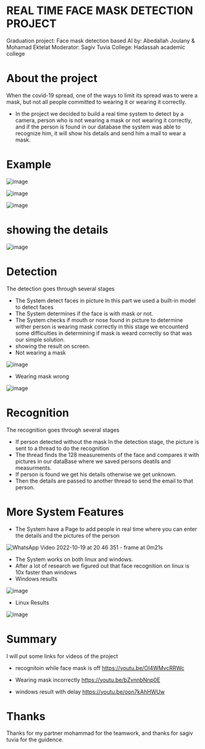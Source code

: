 # REAL TIME FACE MASK DETECTION PROJECT
Graduation project: Face mask detection based AI
by:
Abedallah Joulany &
Mohamad Ektelat
Moderator:
Sagiv Tuvia
College:
Hadassah academic college

# About the project
When the covid-19 spread, one of the ways to limit its spread was to were a mask, but not all people committed to wearing it or wearing it correctly.

- In the project we decided to build a real time system to detect by a camera, person who is not wearing a mask or not wearing it correctly, and if the person is found in our database the system was able to recognize him, it will show his details and send him a mail to wear a mask.  

# Example
![image](https://user-images.githubusercontent.com/59060418/200169243-03aae822-f79b-49f2-99ca-171ccb81272e.png)

![image](https://user-images.githubusercontent.com/59060418/200169213-752f31ad-e298-4599-8a86-7bd0e5f609af.png)

![image](https://user-images.githubusercontent.com/59060418/200169249-70c242be-7cc9-4964-8ef3-a7a52b62b059.png)

# showing the details
![image](https://user-images.githubusercontent.com/59060418/200169302-38b06b9f-f2f9-4244-a51f-4d7eb2f6cb18.png)

# Detection
The detection goes through several stages
- The System detect faces in picture
  In this part we used a built-in model to detect faces
- The System determines if the face is with mask or not.
- The System checks if mouth or nose found in picture to determine wither person is wearing mask correctly
  in this stage we encounterd some difficulties in determining if mask is weard correctly so that was our simple solution.
- showing the result on screen.
- Not wearing a mask

![image](https://user-images.githubusercontent.com/59060418/202166062-c1e8aa61-a9f1-45a8-aafe-2b9590992e80.png)

- Wearing mask wrong

![image](https://user-images.githubusercontent.com/59060418/202166133-3d50a790-28f0-4726-abce-de400abb6d44.png)

# Recognition
The recognition goes through several stages
- If person detected without the mask In the detection stage, the picture is sent to a thread to do the recognition
- The thread finds the 128 measurements of the face and compares it with pictures in our dataBase where we saved persons deatils and measurments.
- If person is found we get his details otherwise we get unknown.
- Then the details are passed to another thread to send the email to that person.

# More System Features

- The System have a Page to add people in real time where you can enter the details and the pictures of the person

![WhatsApp Video 2022-10-19 at 20 46 351 - frame at 0m21s](https://user-images.githubusercontent.com/59060418/202843403-b4da6588-3246-4318-ba08-875b14308b5e.jpg)

- The System works on both linux and windows.
- After a lot of research we figured out that face recognition on linux is 10x faster than windows
- Windows results

![image](https://user-images.githubusercontent.com/59060418/202843520-e24fcec0-68b3-4041-ace8-46965aa79112.png)

- Linux Results

![image](https://user-images.githubusercontent.com/59060418/202843535-a8d03612-35a3-4b82-976d-548f5ae051c7.png)

# Summary
I will put some links for videos of the project

- recognitoin while face mask is off
https://youtu.be/OI4WMvcRRWc

- Wearing mask incorrectly 
https://youtu.be/bZvnnbNnp0E

- windows result with delay
https://youtu.be/oon7kAhHWUw

# Thanks
Thanks for my partner mohammad for the teamwork, and thanks for sagiv tuvia for the guidence.
